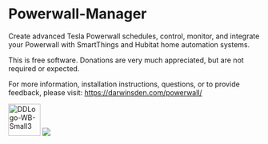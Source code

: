 # Powerwall-Manager
Create advanced Tesla Powerwall schedules, control, monitor, and integrate your Powerwall with SmartThings and Hubitat home automation systems.

This is free software. Donations are very much appreciated, but are not required or expected. 

For more information, installation instructions, questions, or to provide feedback, please visit: https://darwinsden.com/powerwall/

<img width="64" alt="DDLogo-WB-Small3" src="https://user-images.githubusercontent.com/17802474/150580048-afb796eb-d8e2-40f7-83f0-7b5c1783cd24.png"> <a href='https://www.paypal.com/paypalme/darwinsden'>
<img src='https://www.paypalobjects.com/en_US/i/btn/btn_donate_SM.gif'></a></div>
